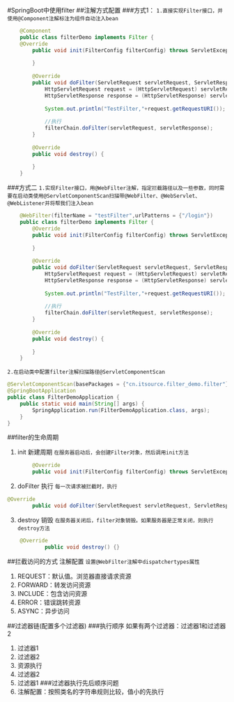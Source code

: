 #SpringBoot中使用filter
##注解方式配置
###方式1：
`1.直接实现Filter接口，并使用@Component注解标注为组件自动注入bean`
~~~java
    @Component
    public class filterDemo implements Filter {
    @Override
        public void init(FilterConfig filterConfig) throws ServletException {
    
        }
    
        @Override
        public void doFilter(ServletRequest servletRequest, ServletResponse servletResponse, FilterChain filterChain) throws IOException, ServletException {
            HttpServletRequest request = (HttpServletRequest) servletRequest;
            HttpServletResponse response = (HttpServletResponse) servletResponse;
    
            System.out.println("TestFilter,"+request.getRequestURI());
    
            //执行
            filterChain.doFilter(servletRequest, servletResponse);
        }
    
        @Override
        public void destroy() {
    
        }
    }
~~~
###方式二
`1.实现Filter接口，用@WebFilter注解，指定拦截路径以及一些参数，同时需要在启动类使用@ServletComponentScan扫描带@WebFilter、@WebServlet、@WebListener并将帮我们注入bean`
~~~java
    @WebFilter(filterName = "testFilter",urlPatterns = {"/login"})
    public class filterDemo implements Filter {
        @Override
        public void init(FilterConfig filterConfig) throws ServletException {
    
        }
    
        @Override
        public void doFilter(ServletRequest servletRequest, ServletResponse servletResponse, FilterChain filterChain) throws IOException, ServletException {
            HttpServletRequest request = (HttpServletRequest) servletRequest;
            HttpServletResponse response = (HttpServletResponse) servletResponse;
    
            System.out.println("TestFilter,"+request.getRequestURI());
    
            //执行
            filterChain.doFilter(servletRequest, servletResponse);
        }
    
        @Override
        public void destroy() {
    
        }
    }
~~~
`2.在启动类中配置filter注解扫描路径@ServletComponentScan`
~~~java
@ServletComponentScan(basePackages = {"cn.itsource.filter_demo.filter"})
@SpringBootApplication
public class FilterDemoApplication {
    public static void main(String[] args) {
        SpringApplication.run(FilterDemoApplication.class, args);
    }
}
~~~

##filter的生命周期
1. init 新建周期 
`在服务器启动后，会创建Filter对象，然后调用init方法`
~~~java 
        @Override
        public void init(FilterConfig filterConfig) throws ServletException {}
~~~
2. doFilter 执行
`每一次请求被拦截时，执行`
~~~java
@Override
        public void doFilter(ServletRequest servletRequest, ServletResponse servletResponse, FilterChain filterChain) throws IOException, ServletException {}
~~~
3. destroy 销毁
`在服务器关闭后，filter对象销毁。如果服务器是正常关闭，则执行destroy方法`
~~~java
    @Override
            public void destroy() {}
~~~

##拦截访问的方式
注解配置
`设置@WebFilter注解中dispatchertypes属性`
1. REQUEST：默认值。浏览器直接请求资源
2. FORWARD：转发访问资源
3. INCLUDE：包含访问资源
4. ERROR：错误跳转资源
5. ASYNC：异步访问

##过滤器链(配置多个过滤器)
###执行顺序
  如果有两个过滤器：过滤器1和过滤器2
  1. 过滤器1
  2. 过滤器2
  3. 资源执行
  4. 过滤器2
  5. 过滤器1
###过滤器执行先后顺序问题
  1. 注解配置：按照类名的字符串规则比较，值小的先执行

